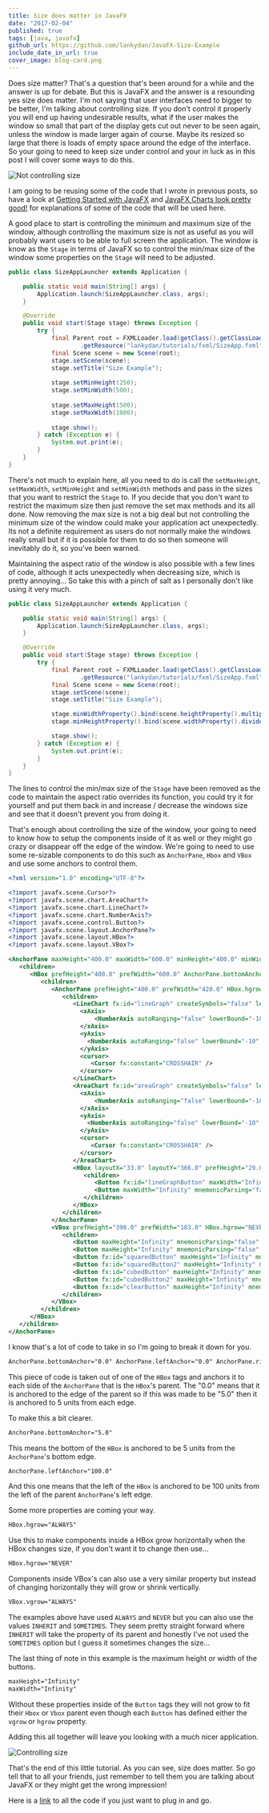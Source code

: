 ```yaml
---
title: Size does matter in JavaFX
date: "2017-02-04"
published: true
tags: [java, javafx]
github_url: https://github.com/lankydan/JavaFX-Size-Example
include_date_in_url: true
cover_image: blog-card.png
---
```


Does size matter? That's a question that's been around for a while and the answer is up for debate. But this is JavaFX and the answer is a resounding yes size does matter. I'm not saying that user interfaces need to bigger to be better, I'm talking about controlling size. If you don't control it properly you will end up having undesirable results, what  if the user makes the window so small that part of the display gets cut out never to be seen again, unless the window is made larger again of course. Maybe its resized so large that there is loads of empty space around the edge of the interface. So your going to need to keep size under control and your in luck as in this post I will cover some ways to do this.

![Not controlling size](./javafx-size-example-1.png)

I am going to be reusing some of the code that I wrote in previous posts, so have a look at [Getting Started with JavaFX](https://lankydan.dev/2017/01/08/getting-started-with-javafx/) and [JavaFX Charts look pretty good!](https://lankydan.dev/2017/01/29/javafx-graphs-look-pretty-good/) for explanations of some of the code that will be used here.

A good place to start is controlling the minimum and maximum size of the window, although controlling the maximum size is not as useful as you will probably want users to be able to full screen the application. The window is know as the `Stage` in terms of JavaFX so to control the min/max size of the window some properties on the `Stage` will need to be adjusted.

```java
public class SizeAppLauncher extends Application {

	public static void main(String[] args) {
		Application.launch(SizeAppLauncher.class, args);
	}

	@Override
	public void start(Stage stage) throws Exception {
		try {
			final Parent root = FXMLLoader.load(getClass().getClassLoader()
					.getResource("lankydan/tutorials/fxml/SizeApp.fxml"));
			final Scene scene = new Scene(root);
			stage.setScene(scene);
			stage.setTitle("Size Example");
			
			stage.setMinHeight(250);
			stage.setMinWidth(500);
			
			stage.setMaxHeight(500);
			stage.setMaxWidth(1000);
			
			stage.show();
		} catch (Exception e) {
			System.out.print(e);
		}
	}
}
```

There's not much to explain here, all you need to do is call the `setMaxHeight`, `setMaxWidth`, `setMinHeight` and `setMinWidth` methods and pass in the sizes that you want to restrict the `Stage` to. If you decide that you don't want to restrict the maximum size then just remove the set max methods and its all done. Now removing the max size is not a big deal but not controlling the minimum size of the window could make your application act unexpectedly. Its not a definite requirement as users do not normally make the windows really small but if it is possible for them to do so then someone will inevitably do it, so you've been warned.

Maintaining the aspect ratio of the window is also possible with a few lines of code, although it acts unexpectedly when decreasing size, which is pretty annoying... So take this with a pinch of salt as I personally don't like using it very much.

```java
public class SizeAppLauncher extends Application {

	public static void main(String[] args) {
		Application.launch(SizeAppLauncher.class, args);
	}

	@Override
	public void start(Stage stage) throws Exception {
		try {
			final Parent root = FXMLLoader.load(getClass().getClassLoader()
					.getResource("lankydan/tutorials/fxml/SizeApp.fxml"));
			final Scene scene = new Scene(root);
			stage.setScene(scene);
			stage.setTitle("Size Example");

			stage.minWidthProperty().bind(scene.heightProperty().multiply(1.5));
			stage.minHeightProperty().bind(scene.widthProperty().divide(1.5));

			stage.show();
		} catch (Exception e) {
			System.out.print(e);
		}
	}
}
```

The lines to control the min/max size of the `Stage` have been removed as the code to maintain the aspect ratio overrides its function, you could try it for yourself and put them back in and increase / decrease the windows size and see that it doesn't prevent you from doing it.

That's enough about controlling the size of the window, your going to need to know how to setup the components inside of it as well or they might go crazy or disappear off the edge of the window. We're going to need to use some re-sizable components to do this such as `AnchorPane`, `Hbox` and `VBox` and use some anchors to control them.

```xml
<?xml version="1.0" encoding="UTF-8"?>

<?import javafx.scene.Cursor?>
<?import javafx.scene.chart.AreaChart?>
<?import javafx.scene.chart.LineChart?>
<?import javafx.scene.chart.NumberAxis?>
<?import javafx.scene.control.Button?>
<?import javafx.scene.layout.AnchorPane?>
<?import javafx.scene.layout.HBox?>
<?import javafx.scene.layout.VBox?>

<AnchorPane maxHeight="400.0" maxWidth="600.0" minHeight="400.0" minWidth="600.0" prefHeight="400.0" prefWidth="600.0" styleClass="root" stylesheets="lankydan/tutorials/fxml/css.css" xmlns="http://javafx.com/javafx/8.0.111" xmlns:fx="http://javafx.com/fxml/1" fx:controller="lankydan.tutorials.fxml.controller.MainAppController">
   <children>
      <HBox prefHeight="400.0" prefWidth="600.0" AnchorPane.bottomAnchor="0.0" AnchorPane.leftAnchor="0.0" AnchorPane.rightAnchor="0.0" AnchorPane.topAnchor="0.0">
         <children>
            <AnchorPane prefHeight="400.0" prefWidth="420.0" HBox.hgrow="ALWAYS">
               <children>
                  <LineChart fx:id="lineGraph" createSymbols="false" legendVisible="false" prefWidth="423.0" visible="false" AnchorPane.bottomAnchor="28.0" AnchorPane.leftAnchor="0.0" AnchorPane.rightAnchor="0.0" AnchorPane.topAnchor="0.0">
                    <xAxis>
                    	<NumberAxis autoRanging="false" lowerBound="-10" side="BOTTOM" tickUnit="1" upperBound="10" />
                    </xAxis>
                    <yAxis>
                      <NumberAxis autoRanging="false" lowerBound="-10" side="LEFT" tickUnit="1" upperBound="10" />
                    </yAxis>
                    <cursor>
                       <Cursor fx:constant="CROSSHAIR" />
                    </cursor>
                  </LineChart>
                  <AreaChart fx:id="areaGraph" createSymbols="false" legendVisible="false" prefHeight="372.0" prefWidth="423.0" AnchorPane.bottomAnchor="28.0" AnchorPane.leftAnchor="0.0" AnchorPane.rightAnchor="0.0" AnchorPane.topAnchor="0.0">
                    <xAxis>
                    	<NumberAxis autoRanging="false" lowerBound="-10" side="BOTTOM" tickUnit="1" upperBound="10" />
                    </xAxis>
                    <yAxis>
                      <NumberAxis autoRanging="false" lowerBound="-10" side="LEFT" tickUnit="1" upperBound="10" />
                    </yAxis>
                    <cursor>
                       <Cursor fx:constant="CROSSHAIR" />
                    </cursor>
                  </AreaChart>
                  <HBox layoutX="33.0" layoutY="366.0" prefHeight="29.0" prefWidth="377.0" AnchorPane.bottomAnchor="5.0" AnchorPane.leftAnchor="33.0" AnchorPane.rightAnchor="13.0">
                     <children>
                        <Button fx:id="lineGraphButton" maxWidth="Infinity" mnemonicParsing="false" onAction="#handleLineGraphButtonAction" prefHeight="29.0" prefWidth="183.0" text="Line Graph" HBox.hgrow="ALWAYS" />
                        <Button maxWidth="Infinity" mnemonicParsing="false" onAction="#handleAreaGraphButtonAction" prefHeight="29.0" prefWidth="184.0" text="Area Graph" HBox.hgrow="ALWAYS" />
                     </children>
                  </HBox>
               </children>
            </AnchorPane>
            <VBox prefHeight="398.0" prefWidth="183.0" HBox.hgrow="NEVER">
               <children>
                  <Button maxHeight="Infinity" mnemonicParsing="false" onAction="#handleXYButtonAction" prefHeight="66.0" prefWidth="266.0" text="y=x" VBox.vgrow="ALWAYS" fx:id="xyButton" />
                  <Button maxHeight="Infinity" mnemonicParsing="false" onAction="#handleXYButton2Action" prefHeight="66.0" prefWidth="266.0" text="y=x-3" VBox.vgrow="ALWAYS" fx:id="xyButton2" />
                  <Button fx:id="squaredButton" maxHeight="Infinity" mnemonicParsing="false" onAction="#handleSquaredButtonAction" prefHeight="67.0" prefWidth="266.0" text="y=x^2" VBox.vgrow="ALWAYS" />
                  <Button fx:id="squaredButton2" maxHeight="Infinity" mnemonicParsing="false" onAction="#handleSquaredButton2Action" prefHeight="67.0" prefWidth="266.0" text="y=x^2+2" VBox.vgrow="ALWAYS" />
                  <Button fx:id="cubedButton" maxHeight="Infinity" mnemonicParsing="false" onAction="#handleCubedButtonAction" prefHeight="67.0" prefWidth="266.0" text="y=x^3" VBox.vgrow="ALWAYS" />
                  <Button fx:id="cubedButton2" maxHeight="Infinity" mnemonicParsing="false" onAction="#handleCubedButton2Action" prefHeight="67.0" prefWidth="266.0" text="y=(x-3)^3-1" VBox.vgrow="ALWAYS" />
                  <Button fx:id="clearButton" maxHeight="Infinity" mnemonicParsing="false" onAction="#handleClearButtonAction" prefHeight="67.0" prefWidth="266.0" text="clear" VBox.vgrow="ALWAYS" />
               </children>
            </VBox>
         </children>
      </HBox>
   </children>
</AnchorPane>
```

I know that's a lot of code to take in so I'm going to break it down for you.

```xml
AnchorPane.bottomAnchor="0.0" AnchorPane.leftAnchor="0.0" AnchorPane.rightAnchor="0.0" AnchorPane.topAnchor="0.0"
```

This piece of code is taken out of one of the `HBox` tags and anchors it to each side of the `AnchorPane` that is the `HBox`'s parent. The "0.0" means that it is anchored to the edge of the parent so if this was made to be "5.0" then it is anchored to 5 units from each edge.

To make this a bit clearer.

```xml
AnchorPane.bottomAnchor="5.0"
```

This means the bottom of the `HBox` is anchored to be 5 units from the `AnchorPane`'s bottom edge.

```xml
AnchorPane.leftAnchor="100.0"
```

And this one means that the left of the `HBox` is anchored to be 100 units from the left of the parent `AnchorPane`'s left edge.

Some more properties are coming your way.

```xml
HBox.hgrow="ALWAYS"
```

Use this to make components inside a HBox grow horizontally when the HBox changes size, if you don't want it to change then use...

```xml
HBox.hgrow="NEVER"
```

Components inside VBox's can also use a very similar property but instead of changing horizontally they will grow or shrink vertically.

```xml
VBox.vgrow="ALWAYS"
```

The examples above have used `ALWAYS` and `NEVER` but you can also use the values `INHERIT` and `SOMETIMES`. They seem pretty straight forward where `INHERIT` will take the property of its parent and honestly I've not used the `SOMETIMES` option but I guess it sometimes changes the size...

The last thing of note in this example is the maximum height or width of the buttons.

```xml
maxHeight="Infinity"
maxWidth="Infinity"
```

Without these properties inside of the `Button` tags they will not grow to fit their `Hbox` or `Vbox` parent even though each `Button` has defined either the `vgrow` or `hgrow` property.

Adding this all together will leave you looking with a much nicer application.

![Controlling size](./javafx-size-example-2.png)

That's the end of this little tutorial. As you can see, size does matter. So go tell that to all your friends, just remember to tell them you are talking about JavaFX or they might get the wrong impression!

Here is a [link](https://github.com/lankydan/JavaFX-Size-Example) to all the code if you just want to plug in and go.